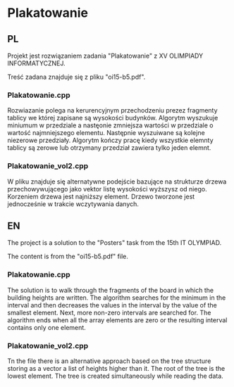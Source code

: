# Plakatowanie
 
## PL
 
Projekt jest rozwiązaniem zadania "Plakatowanie" z XV OLIMPIADY INFORMATYCZNEJ.

Treść zadana znajduje się z pliku "oi15-b5.pdf".

### Plakatowanie.cpp 
Rozwiazanie polega na kerurencyjnym przechodzeniu prezez fragmenty tablicy we której zapisane są wysokości budynków. 
Algorytm wyszukuje miniumum w przedziale a nastęonie zmniejsza wartości w przedziale o wartość najmniejszego elementu. 
Następnie wyszuiwane są kolejne niezerowe przedziały. 
Algorytm kończy pracę kiedy wszystkie elemnty tablicy są zerowe lub otrzymany przedział zawiera tylko jeden elemnt. 

### Plakatowanie_vol2.cpp 
W pliku znajduje się alternatywne podejście bazujące na strukturze drzewa przechowywującego jako vektor listę wysokości wyższysz od niego. Korzeniem drzewa jest najniższy element. Drzewo tworzone jest jednocześnie w trakcie wczytywania danych.

## EN

The project is a solution to the "Posters" task from the 15th IT OLYMPIAD.

The content is from the "oi15-b5.pdf" file.

### Plakatowanie.cpp 
The solution is to walk through the fragments of the board in which the building heights are written. 
The algorithm searches for the minimum in the interval and then decreases the values in the interval by the value of the smallest element. 
Next, more non-zero intervals are searched for. 
The algorithm ends when all the array elements are zero or the resulting interval contains only one element.

### Plakatowanie_vol2.cpp 
Tn the file there is an alternative approach based on the tree structure storing as a vector a list of heights higher than it. The root of the tree is the lowest element. The tree is created simultaneously while reading the data.
